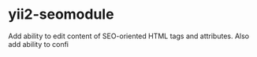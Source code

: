 # yii2-seomodule

Add ability to edit content of SEO-oriented HTML tags and attributes. Also add ability to confi
